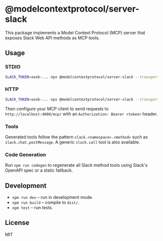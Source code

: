 # @modelcontextprotocol/server-slack

This package implements a Model Context Protocol (MCP) server that exposes Slack Web API methods as MCP tools.

## Usage

### STDIO

```bash
SLACK_TOKEN=xoxb-... npx @modelcontextprotocol/server-slack --transport=stdio
```

### HTTP

```bash
SLACK_TOKEN=xoxb-... npx @modelcontextprotocol/server-slack --transport=http --port=4000
```

Then configure your MCP client to send requests to `http://localhost:4000/mcp/` with an `Authorization: Bearer <token>` header.

### Tools

Generated tools follow the pattern `slack.<namespace>.<method>` such as `slack.chat.postMessage`. A generic `slack.call` tool is also available.

### Code Generation

Run `npm run codegen` to regenerate all Slack method tools using Slack's OpenAPI spec or a static fallback.

## Development

- `npm run dev` – run in development mode.
- `npm run build` – compile to `dist/`.
- `npm test` – run tests.

## License

MIT
